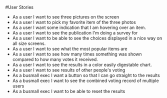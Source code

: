 #User Stories

*  As a user I want to see three pictures on the screen
*  As a user I want to pick my favorite item of the three photos
*  As a user I want some indication that I am hovering over an item.
*  As a user I want to see the publication I'm doing a survey for
*  As a user I want to be able to see the choices displayed in a nice way on all size screens.
*  As a user I want to see what the most popular items are
*  As a user I want to see how many times something was shown compared to how many votes it received. 
*  As a user I want to see the results in a color easily digestable chart.
*  As a user I want to see results of other people's voting
*  As a busmall exec I want a button so that I can go straight to the results
*  As a busmall exec I want to see the combined voting record of multiple users
*  As a busmall exec I want to be able to reset the results
